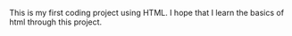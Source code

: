 This is my first coding project using HTML. I hope that I learn the basics of html through this project.